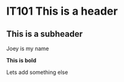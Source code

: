# IT101 This is a header

## This is a subheader

Joey is my name

**This is bold**

Lets add something else
